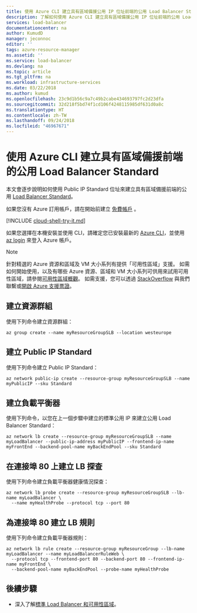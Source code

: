 ```yaml
---
title: 使用 Azure CLI 建立具有區域備援公用 IP 位址前端的公用 Load Balancer Standard | Microsoft Docs
description: 了解如何使用 Azure CLI 建立具有區域備援公用 IP 位址前端的公用 Load Balancer Standard
services: load-balancer
documentationcenter: na
author: KumudD
manager: jeconnoc
editor: ''
tags: azure-resource-manager
ms.assetid: ''
ms.service: load-balancer
ms.devlang: na
ms.topic: article
ms.tgt_pltfrm: na
ms.workload: infrastructure-services
ms.date: 03/22/2018
ms.author: kumud
ms.openlocfilehash: 23c9d1b56c9a7c49b2cabe434693797fc2d23dfa
ms.sourcegitcommit: 32d218f5bd74f1cd106f4248115985df631d0a8c
ms.translationtype: HT
ms.contentlocale: zh-TW
ms.lasthandoff: 09/24/2018
ms.locfileid: "46967671"
---
```

#  <a name="create-a-public-load-balancer-standard-with-zone-redundant-frontend-using-azure-cli"></a>使用 Azure CLI 建立具有區域備援前端的公用 Load Balancer Standard

本文會逐步說明如何使用 Public IP Standard 位址來建立具有區域備援前端的公用 [Load Balancer Standard](https://aka.ms/azureloadbalancerstandard)。

如果您沒有 Azure 訂用帳戶，請在開始前建立 [免費帳戶](https://azure.microsoft.com/free/?WT.mc_id=A261C142F) 。

[!INCLUDE [cloud-shell-try-it.md](../../includes/cloud-shell-try-it.md)]

如果您選擇在本機安裝並使用 CLI，請確定您已安裝最新的 [Azure CLI](https://docs.microsoft.com/cli/azure/install-azure-cli?view=azure-cli-latest)，並使用 [az login](https://docs.microsoft.com/cli/azure/reference-index?view=azure-cli-latest#az_login) 來登入 Azure 帳戶。

> [!NOTE]
 針對精選的 Azure 資源和區域及 VM 大小系列有提供「可用性區域」支援。 如需如何開始使用，以及有哪些 Azure 資源、區域和 VM 大小系列可供用來試用可用性區域，請參閱[可用性區域概觀](https://docs.microsoft.com/azure/availability-zones/az-overview)。 如需支援，您可以透過 [StackOverflow](https://stackoverflow.com/questions/tagged/azure-availability-zones) 與我們聯繫或[開啟 Azure 支援票證](../azure-supportability/how-to-create-azure-support-request.md?toc=%2fazure%2fvirtual-network%2ftoc.json)。 


## <a name="create-a-resource-group"></a>建立資源群組

使用下列命令建立資源群組：

```azurecli-interactive
az group create --name myResourceGroupSLB --location westeurope
```

## <a name="create-a-public-ip-standard"></a>建立 Public IP Standard

使用下列命令建立 Public IP Standard：

```azurecli-interactive
az network public-ip create --resource-group myResourceGroupSLB --name myPublicIP --sku Standard
```

## <a name="create-a-load-balancer"></a>建立負載平衡器

使用下列命令，以您在上一個步驟中建立的標準公用 IP 來建立公用 Load Balancer Standard：

```azurecli-interactive
az network lb create --resource-group myResourceGroupSLB --name myLoadBalancer --public-ip-address myPublicIP --frontend-ip-name myFrontEnd --backend-pool-name myBackEndPool --sku Standard
```

## <a name="create-an-lb-probe-on-port-80"></a>在連接埠 80 上建立 LB 探查

使用下列命令建立負載平衡器健康情況探查：

```azurecli-interactive
az network lb probe create --resource-group myResourceGroupSLB --lb-name myLoadBalancer \
  --name myHealthProbe --protocol tcp --port 80
```

## <a name="create-an-lb-rule-for-port-80"></a>為連接埠 80 建立 LB 規則

使用下列命令建立負載平衡器規則：

```azurecli-interactive
az network lb rule create --resource-group myResourceGroup --lb-name myLoadBalancer --name myLoadBalancerRuleWeb \
  --protocol tcp --frontend-port 80 --backend-port 80 --frontend-ip-name myFrontEnd \
  --backend-pool-name myBackEndPool --probe-name myHealthProbe
```

## <a name="next-steps"></a>後續步驟
- 深入了解[標準 Load Balancer 和可用性區域](load-balancer-standard-availability-zones.md)。



